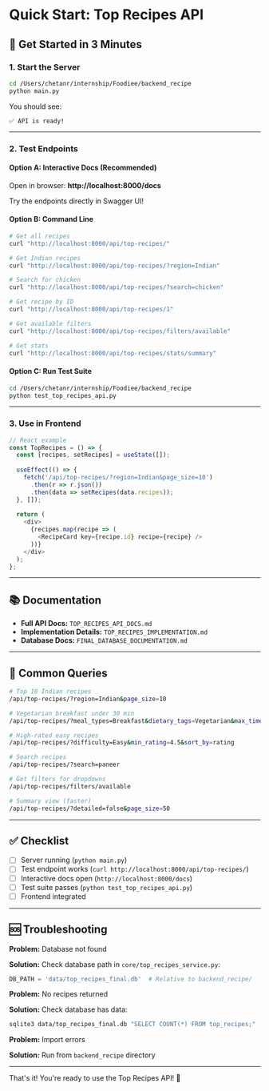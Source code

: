 # Quick Start: Top Recipes API

## 🚀 Get Started in 3 Minutes

### 1. Start the Server

```bash
cd /Users/chetanr/internship/Foodiee/backend_recipe
python main.py
```

You should see:
```
✅ API is ready!
```

---

### 2. Test Endpoints

#### Option A: Interactive Docs (Recommended)

Open in browser: **http://localhost:8000/docs**

Try the endpoints directly in Swagger UI!

#### Option B: Command Line

```bash
# Get all recipes
curl "http://localhost:8000/api/top-recipes/"

# Get Indian recipes
curl "http://localhost:8000/api/top-recipes/?region=Indian"

# Search for chicken
curl "http://localhost:8000/api/top-recipes/?search=chicken"

# Get recipe by ID
curl "http://localhost:8000/api/top-recipes/1"

# Get available filters
curl "http://localhost:8000/api/top-recipes/filters/available"

# Get stats
curl "http://localhost:8000/api/top-recipes/stats/summary"
```

#### Option C: Run Test Suite

```bash
cd /Users/chetanr/internship/Foodiee/backend_recipe
python test_top_recipes_api.py
```

---

### 3. Use in Frontend

```typescript
// React example
const TopRecipes = () => {
  const [recipes, setRecipes] = useState([]);
  
  useEffect(() => {
    fetch('/api/top-recipes/?region=Indian&page_size=10')
      .then(r => r.json())
      .then(data => setRecipes(data.recipes));
  }, []);
  
  return (
    <div>
      {recipes.map(recipe => (
        <RecipeCard key={recipe.id} recipe={recipe} />
      ))}
    </div>
  );
};
```

---

## 📚 Documentation

- **Full API Docs:** `TOP_RECIPES_API_DOCS.md`
- **Implementation Details:** `TOP_RECIPES_IMPLEMENTATION.md`
- **Database Docs:** `FINAL_DATABASE_DOCUMENTATION.md`

---

## 🎯 Common Queries

```bash
# Top 10 Indian recipes
/api/top-recipes/?region=Indian&page_size=10

# Vegetarian breakfast under 30 min
/api/top-recipes/?meal_types=Breakfast&dietary_tags=Vegetarian&max_time=30

# High-rated easy recipes
/api/top-recipes/?difficulty=Easy&min_rating=4.5&sort_by=rating

# Search recipes
/api/top-recipes/?search=paneer

# Get filters for dropdowns
/api/top-recipes/filters/available

# Summary view (faster)
/api/top-recipes/?detailed=false&page_size=50
```

---

## ✅ Checklist

- [ ] Server running (`python main.py`)
- [ ] Test endpoint works (`curl http://localhost:8000/api/top-recipes/`)
- [ ] Interactive docs open (`http://localhost:8000/docs`)
- [ ] Test suite passes (`python test_top_recipes_api.py`)
- [ ] Frontend integrated

---

## 🆘 Troubleshooting

**Problem:** Database not found

**Solution:** Check database path in `core/top_recipes_service.py`:
```python
DB_PATH = 'data/top_recipes_final.db'  # Relative to backend_recipe/
```

**Problem:** No recipes returned

**Solution:** Check database has data:
```bash
sqlite3 data/top_recipes_final.db "SELECT COUNT(*) FROM top_recipes;"
```

**Problem:** Import errors

**Solution:** Run from `backend_recipe` directory

---

That's it! You're ready to use the Top Recipes API! 🎉
